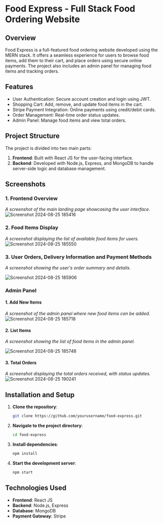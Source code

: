 # Food Express - Full Stack Food Ordering Website

## Overview
Food Express is a full-featured food ordering website developed using the MERN stack. It offers a seamless experience for users to browse food items, add them to their cart, and place orders using secure online payments. The project also includes an admin panel for managing food items and tracking orders.

## Features
- User Authentication: Secure account creation and login using JWT.
- Shopping Cart: Add, remove, and update food items in the cart.
- Stripe Payment Integration: Online payments using credit/debit cards.
- Order Management: Real-time order status updates.
- Admin Panel: Manage food items and view total orders.

## Project Structure
The project is divided into two main parts:
1. **Frontend**: Built with React JS for the user-facing interface.
2. **Backend**: Developed with Node.js, Express, and MongoDB to handle server-side logic and database management.

## Screenshots

### 1. Frontend Overview
*A screenshot of the main landing page showcasing the user interface.*
![Screenshot 2024-08-25 185416](https://github.com/user-attachments/assets/0b172a5a-d4e4-42bb-b9a1-c51224d75305)


### 2. Food Items Display
*A screenshot displaying the list of available food items for users.*
![Screenshot 2024-08-25 185550](https://github.com/user-attachments/assets/47a4554c-ba3e-4b21-9c11-1d1c191e79d2)

### 3. User Orders, Delivery Information and Payment Methods
*A screenshot showing the user's order summary and details.*


![Screenshot 2024-08-25 185906](https://github.com/user-attachments/assets/6266ea71-2512-4ef8-a5df-9a824f6dfbf7)


### Admin Panel

#### 1. Add New Items
*A screenshot of the admin panel where new food items can be added.*
![Screenshot 2024-08-25 185718](https://github.com/user-attachments/assets/1d3b0ce7-c52a-4757-87f7-576cb6673b1f)


#### 2. List Items
*A screenshot showing the list of food items in the admin panel.*

![Screenshot 2024-08-25 185748](https://github.com/user-attachments/assets/6cd6ca7a-44bc-434f-a351-021f048ff15c)

#### 3. Total Orders
 *A screenshot displaying the total orders received, with status updates.*
![Screenshot 2024-08-25 190241](https://github.com/user-attachments/assets/db37f2cc-5133-42bc-bdd5-cceef50efef4)

## Installation and Setup
1. **Clone the repository**:
    ```bash
    git clone https://github.com/yourusername/food-express.git
    ```
2. **Navigate to the project directory**:
    ```bash
    cd food-express
    ```
3. **Install dependencies**:
    ```bash
    npm install
    ```
4. **Start the development server**:
    ```bash
    npm start
    ```

## Technologies Used
- **Frontend**: React JS
- **Backend**: Node.js, Express
- **Database**: MongoDB
- **Payment Gateway**: Stripe



